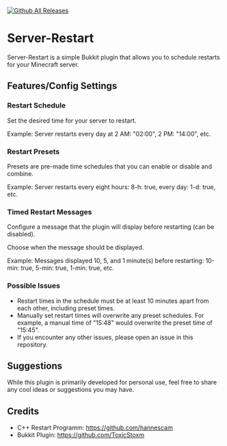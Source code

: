 [![Github All Releases](https://img.shields.io/github/downloads/toxicstoxm/server-restart/total.svg)]()
# Server-Restart

Server-Restart is a simple Bukkit plugin that allows you to schedule restarts for your Minecraft server.

## Features/Config Settings

### Restart Schedule

Set the desired time for your server to restart.

Example: Server restarts every day at 2 AM: "02:00", 2 PM: "14:00", etc.

### Restart Presets

Presets are pre-made time schedules that you can enable or disable and combine.

Example: Server restarts every eight hours: 8-h: true, every day: 1-d: true, etc.

### Timed Restart Messages

Configure a message that the plugin will display before restarting (can be disabled).

Choose when the message should be displayed.

Example: Messages displayed 10, 5, and 1 minute(s) before restarting: 10-min: true, 5-min: true, 1-min: true, etc.

### Possible Issues

- Restart times in the schedule must be at least 10 minutes apart from each other, including preset times.
- Manually set restart times will overwrite any preset schedules. For example, a manual time of "15:48" would overwrite the preset time of "15:45".
- If you encounter any other issues, please open an issue in this repository.

## Suggestions

While this plugin is primarily developed for personal use, feel free to share any cool ideas or suggestions you may have.

## Credits

- C++ Restart Programm: https://github.com/hannescam  
- Bukkit Plugin: https://github.com/ToxicStoxm
